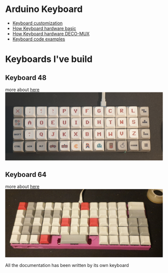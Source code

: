 # Arduino Keyboard

- [Keyboard customization](keyboards/README.md)
- [How Keyboard hardware basic](playground/inputMatrix/README.md)
- [How Keyboard hardware DECO-MUX](playground/deco-mux/README.md)
- [Keyboard code examples](playground/README.md)



# Keyboards I've build

## Keyboard 48
more about [here](keyboard48/README.md)
![Keyboard 48](img/media/keyb48_4.jpg)

## Keyboard 64
more about [here](keyboard64/README.md)
![Keyboard 64](img/media/keyb64_3.jpeg)






All the documentation has been written by its own keyboard